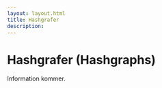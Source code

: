 ```yaml
---
layout: layout.html
title: Hashgrafer
description:
---
```


# Hashgrafer (Hashgraphs)

Information kommer.
